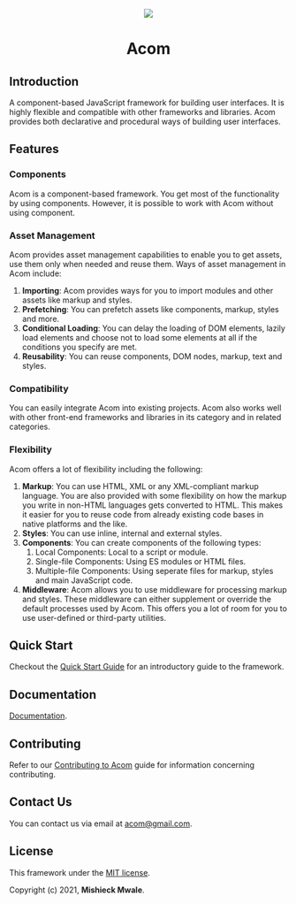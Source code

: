 <P align="center">
  <img src="https://user-images.githubusercontent.com/57598264/105575616-978ba400-5d75-11eb-81d0-6b6da44b8b2f.png" />
  <h1 align="center" style="font-weight:bold;">Acom</h1>
</p>

## Introduction

A component-based JavaScript framework for building user interfaces. It is highly flexible and compatible with other frameworks and libraries. Acom provides both declarative and procedural ways of building user interfaces.

## Features

### Components

Acom is a component-based framework. You get most of the functionality by using components. However, it is possible to work with Acom without using component.

### Asset Management

Acom provides asset management capabilities to enable you to get assets, use them only when needed and reuse them. Ways of asset management in Acom include:

1. __Importing__: Acom provides ways for you to import modules and other assets like markup and styles.
2. __Prefetching__: You can prefetch assets like components, markup, styles and more.
3. __Conditional Loading__: You can delay the loading of DOM elements, lazily load elements and choose not to load some elements at all if the conditions you specify are met.
4. __Reusability__: You can reuse components, DOM nodes, markup, text and styles.

### Compatibility

You can easily integrate Acom into existing projects. Acom also works well with other front-end frameworks and libraries in its category and in related categories.

### Flexibility

Acom offers a lot of flexibility including the following:

1. __Markup__: You can use HTML, XML or any XML-compliant markup language. You are also provided with some flexibility on how the markup you write in non-HTML languages gets converted to HTML. This makes it easier for you to reuse code from already existing code bases in native platforms and the like.
2. __Styles__: You can use inline, internal and external styles.
3. __Components__: You can create components of the following types:
   1. Local Components: Local to a script or module.
   2. Single-file Components: Using ES modules or HTML files.
   3. Multiple-file Components: Using seperate files for markup, styles and main JavaScript code.
4. __Middleware__: Acom allows you to use middleware for processing markup and styles. These middleware can either supplement or override the default processes used by Acom. This offers you a lot of room for you to use user-defined or third-party utilities.

## Quick Start

Checkout the [Quick Start Guide](./docs/quick-start.md) for an introductory guide to the framework.

## Documentation

[Documentation](./documentation/home.md).

## Contributing

Refer to our [Contributing to Acom](https://github.com/acom-web/acom/blob/main/CONTRIBUTING.md) guide for information concerning contributing.

## Contact Us

You can contact us via email at <acom@gmail.com>.

## License

This framework under the [MIT license](https://github.com/acom-web/acom/blob/main/LICENSE.md).

Copyright (c) 2021, __Mishieck Mwale__.
